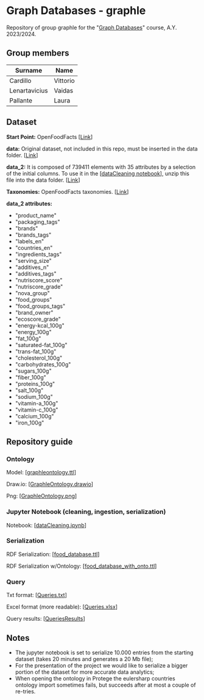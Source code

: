 # Graph Databases - graphle

Repository of group graphle for the "[Graph Databases](https://iiia.dei.unipd.it/education/database-2/)"
course, A.Y. 2023/2024. 

## Group members
| Surname   | Name      |
|-----------|-----------|
| Cardillo  | Vittorio	|
| Lenartavicius | Vaidas|
| Pallante  | Laura     |


## Dataset
**Start Point:** OpenFoodFacts [[Link](https://github.com/openfoodfacts)]  


**data:** Original dataset, not included in this repo, must be inserted in the data folder. [[Link](https://it.openfoodfacts.org/data)]

**data_2:** It is composed of 739411 elements with 35 attributes by a selection of the initial columns. To use it in the [[dataCleaning notebook](https://github.com/GreedyJacques/graphle/blob/main/code/dataCleaning.ipynb)], unzip this file into the data folder. [[Link](https://github.com/GreedyJacques/graphle/blob/main/data/data_2.zip)]

**Taxonomies:** OpenFoodFacts taxonomies. [[Link](https://github.com/openfoodfacts/openfoodfacts-server/tree/main/taxonomies)]

**data_2 attributes:**

* "product_name"
* "packaging_tags"
* "brands"
* "brands_tags"
* "labels_en"
* "countries_en"
* "ingredients_tags"
* "serving_size"
* "additives_n"
* "additives_tags"
* "nutriscore_score"
* "nutriscore_grade"
* "nova_group"
* "food_groups"
* "food_groups_tags"
* "brand_owner"
* "ecoscore_grade"
* "energy-kcal_100g"
* "energy_100g"
* "fat_100g"
* "saturated-fat_100g"
* "trans-fat_100g"
* "cholesterol_100g"
* "carbohydrates_100g"
* "sugars_100g"
* "fiber_100g"
* "proteins_100g"
* "salt_100g"
* "sodium_100g"
* "vitamin-a_100g"
* "vitamin-c_100g"
* "calcium_100g"
* "iron_100g"

## Repository guide

### Ontology

Model: [[graphleontology.ttl](https://github.com/GreedyJacques/graphle/blob/main/data/graphleontology.ttl)]

Draw.io: [[GraphleOntology.drawio](https://github.com/GreedyJacques/graphle/blob/main/docs/GraphleOntology.drawio)]

Png: [[GraphleOntology.png](https://github.com/GreedyJacques/graphle/blob/main/docs/GraphleOntology.png)]

### Jupyter Notebook (cleaning, ingestion, serialization)

Notebook: [[dataCleaning.ipynb](https://github.com/GreedyJacques/graphle/blob/main/code/dataCleaning.ipynb)]

### Serialization

RDF Serialization: [[food_database.ttl](https://github.com/GreedyJacques/graphle/blob/main/data/foodDB/food_database.ttl)]

RDF Serialization w/Ontology: [[food_database_with_onto.ttl](https://github.com/GreedyJacques/graphle/blob/main/data/foodDB/food_database_with_onto.ttl)]

### Query

Txt format: [[Queries.txt](https://github.com/GreedyJacques/graphle/blob/main/docs/Queries.txt)]

Excel format (more readable): [[Queries.xlsx](https://github.com/GreedyJacques/graphle/blob/main/docs/Queries.xlsx)]

Query results: [[QueriesResults](https://github.com/GreedyJacques/graphle/blob/main/docs/QueriesResults/)]

## Notes

- The jupyter notebook is set to serialize 10.000 entries from the starting dataset (takes 20 minutes and generates a 20 Mb file);
- For the presentation of the project we would like to serialize a bigger portion of the dataset for more accurate data analytics;
- When opening the ontology in Protege the eulersharp countries ontology import sometimes fails, but succeeds after at most a couple of re-tries. 
